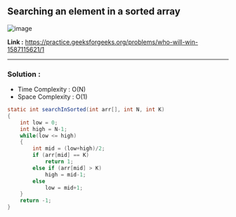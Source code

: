 ## Searching an element in a sorted array

![image](https://user-images.githubusercontent.com/23376002/224881869-8a54218a-df4f-4705-a9ec-69df94b78747.png)

**Link :** https://practice.geeksforgeeks.org/problems/who-will-win-1587115621/1

-------------------------------------------------------------------------------------------------------------------------------------------------------


### Solution : 

- Time Complexity : O(N)
- Space Complexity : O(1)


```java
static int searchInSorted(int arr[], int N, int K)
{
    int low = 0;
    int high = N-1;
    while(low <= high)
    {
        int mid = (low+high)/2;
        if (arr[mid] == K)
            return 1;
        else if (arr[mid] > K)
            high = mid-1;
        else
            low = mid+1;
    }
    return -1;
}

```

